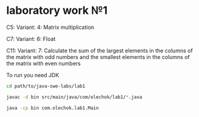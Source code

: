 # laboratory work №1

C5: Variant: 4: Matrix multiplication

C7: Variant: 6: Float

C11: Variant: 7: Calculate the sum of the largest elements in the columns of the 
matrix with odd numbers and the smallest elements in the columns of the matrix with even numbers


To run you need JDK 
```bash
cd path/to/java-swe-labs/lab1
```

```bash
javac -d bin src/main/java/com/olechok/lab1/*.java
```

```bash
java -cp bin com.olechok.lab1.Main
```